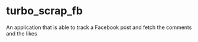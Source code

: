 # turbo_scrap_fb
An application that is able to track a Facebook post and fetch the comments and the likes
